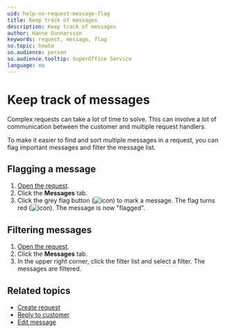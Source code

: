 ```yaml
---
uid: help-no-request-message-flag
title: Keep track of messages
description: Keep track of messages
author: Hanne Gunnarsson
keywords: request, message, flag
so.topic: howto
so.audience: person
so.audience.tooltip: SuperOffice Service
language: no
---
```


# Keep track of messages

Complex requests can take a lot of time to solve. This can involve a lot of communication between the customer and multiple request handlers.

To make it easier to find and sort multiple messages in a request, you can flag important messages and filter the message list.

## Flagging a message

1. [Open the request][1].
1. Click the **Messages** tab.
1. Click the grey flag button (![icon][img1]) to mark a message. The flag turns red (![icon][img2]). The message is now "flagged".

## Filtering messages

1. [Open the request][1].
1. Click the **Messages** tab.
1. In the upper right corner, click the filter list and select a filter. The messages are filtered.

## Related topics

* [Create request][2]
* [Reply to customer][3]
* [Edit message][4]

<!-- Referenced links -->
[1]: ../index.md#open
[2]: create.md
[3]: reply.md
[4]: edit-message.md

<!-- Referenced images -->
[img1]: ../../../../../common/icons/flag-off.png
[img2]: ../../../../../common/icons/flag-on.png

